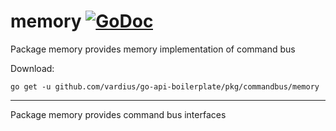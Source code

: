 # memory [![GoDoc](https://godoc.org/github.com/vardius/go-api-boilerplate/pkg/commandbus/memory?status.svg)](https://godoc.org/github.com/vardius/go-api-boilerplate/pkg/commandbus/memory)
Package memory provides memory implementation of command bus

Download:
```shell
go get -u github.com/vardius/go-api-boilerplate/pkg/commandbus/memory
```

* * *
Package memory provides command bus interfaces
